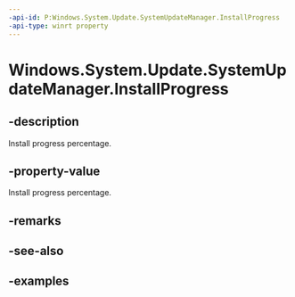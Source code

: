 ```yaml
---
-api-id: P:Windows.System.Update.SystemUpdateManager.InstallProgress
-api-type: winrt property
---
```


<!-- Property syntax.
public double InstallProgress { get; }
-->

# Windows.System.Update.SystemUpdateManager.InstallProgress

## -description
Install progress percentage.

## -property-value
Install progress percentage.

## -remarks

## -see-also

## -examples

